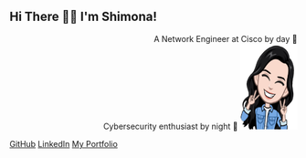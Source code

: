 
## Hi There 👋🏻 I'm Shimona! 
<p align="right">
  A Network Engineer at Cisco by day 🌝
<br />
Cybersecurity enthusiast by night 🌚
  <img src="me.png" width="100" height="150">
</p>
<!--
<img src="https://media.giphy.com/media/JRsQiAN79bPWUv43Ko/giphy.gif" width="50">
-->
<p align="top">
</p>


[GitHub](https://github.com/shimonaprabhu)
[LinkedIn](https://www.linkedin.com/in/shimona-prabhu-227b22106/)
[My Portfolio](https://shimonaprabhu.github.io/Portfolio/)

